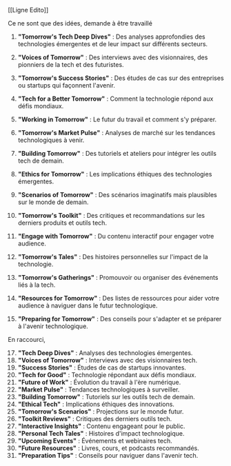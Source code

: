 [[Ligne Edito]]

Ce ne sont que des idées, demande à être travaillé

1. **"Tomorrow's Tech Deep Dives"** : Des analyses approfondies des technologies émergentes et de leur impact sur différents secteurs.

2. **"Voices of Tomorrow"** : Des interviews avec des visionnaires, des pionniers de la tech et des futuristes.

3. **"Tomorrow's Success Stories"** : Des études de cas sur des entreprises ou startups qui façonnent l'avenir.

4. **"Tech for a Better Tomorrow"** : Comment la technologie répond aux défis mondiaux.

5. **"Working in Tomorrow"** : Le futur du travail et comment s'y préparer.

6. **"Tomorrow's Market Pulse"** : Analyses de marché sur les tendances technologiques à venir.

7. **"Building Tomorrow"** : Des tutoriels et ateliers pour intégrer les outils tech de demain.

8. **"Ethics for Tomorrow"** : Les implications éthiques des technologies émergentes.

9. **"Scenarios of Tomorrow"** : Des scénarios imaginatifs mais plausibles sur le monde de demain.

10. **"Tomorrow's Toolkit"** : Des critiques et recommandations sur les derniers produits et outils tech.

11. **"Engage with Tomorrow"** : Du contenu interactif pour engager votre audience.

12. **"Tomorrow's Tales"** : Des histoires personnelles sur l'impact de la technologie.

13. **"Tomorrow's Gatherings"** : Promouvoir ou organiser des événements liés à la tech.

14. **"Resources for Tomorrow"** : Des listes de ressources pour aider votre audience à naviguer dans le futur technologique.

15. **"Preparing for Tomorrow"** : Des conseils pour s'adapter et se préparer à l'avenir technologique.

En raccourci,

17. **"Tech Deep Dives"** : Analyses des technologies émergentes.
18. **"Voices of Tomorrow"** : Interviews avec des visionnaires tech.
19. **"Success Stories"** : Études de cas de startups innovantes.
20. **"Tech for Good"** : Technologie répondant aux défis mondiaux.
21. **"Future of Work"** : Évolution du travail à l'ère numérique.
22. **"Market Pulse"** : Tendances technologiques à surveiller.
23. **"Building Tomorrow"** : Tutoriels sur les outils tech de demain.
24. **"Ethical Tech"** : Implications éthiques des innovations.
25. **"Tomorrow's Scenarios"** : Projections sur le monde futur.
26. **"Toolkit Reviews"** : Critiques des derniers outils tech.
27. **"Interactive Insights"** : Contenu engageant pour le public.
28. **"Personal Tech Tales"** : Histoires d'impact technologique.
29. **"Upcoming Events"** : Événements et webinaires tech.
30. **"Future Resources"** : Livres, cours, et podcasts recommandés.
31. **"Preparation Tips"** : Conseils pour naviguer dans l'avenir tech.